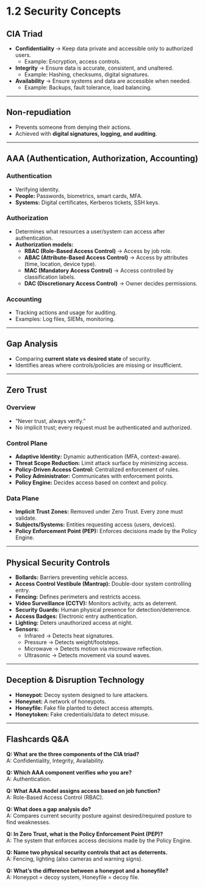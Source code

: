 # 1.2 Security Concepts  

## CIA Triad  
- **Confidentiality** → Keep data private and accessible only to authorized users.  
  - Example: Encryption, access controls.  
- **Integrity** → Ensure data is accurate, consistent, and unaltered.  
  - Example: Hashing, checksums, digital signatures.  
- **Availability** → Ensure systems and data are accessible when needed.  
  - Example: Backups, fault tolerance, load balancing.  

---

## Non-repudiation  
- Prevents someone from denying their actions.  
- Achieved with **digital signatures, logging, and auditing**.  

---

## AAA (Authentication, Authorization, Accounting)  

### Authentication  
- Verifying identity.  
- **People:** Passwords, biometrics, smart cards, MFA.  
- **Systems:** Digital certificates, Kerberos tickets, SSH keys.  

### Authorization  
- Determines what resources a user/system can access after authentication.  
- **Authorization models:**  
  - **RBAC (Role-Based Access Control)** → Access by job role.  
  - **ABAC (Attribute-Based Access Control)** → Access by attributes (time, location, device type).  
  - **MAC (Mandatory Access Control)** → Access controlled by classification labels.  
  - **DAC (Discretionary Access Control)** → Owner decides permissions.  

### Accounting  
- Tracking actions and usage for auditing.  
- Examples: Log files, SIEMs, monitoring.  

---

## Gap Analysis  
- Comparing **current state vs desired state** of security.  
- Identifies areas where controls/policies are missing or insufficient.  

---

## Zero Trust  

### Overview  
- “Never trust, always verify.”  
- No implicit trust; every request must be authenticated and authorized.  

### Control Plane  
- **Adaptive Identity:** Dynamic authentication (MFA, context-aware).  
- **Threat Scope Reduction:** Limit attack surface by minimizing access.  
- **Policy-Driven Access Control:** Centralized enforcement of rules.  
- **Policy Administrator:** Communicates with enforcement points.  
- **Policy Engine:** Decides access based on context and policy.  

### Data Plane  
- **Implicit Trust Zones:** Removed under Zero Trust. Every zone must validate.  
- **Subjects/Systems:** Entities requesting access (users, devices).  
- **Policy Enforcement Point (PEP):** Enforces decisions made by the Policy Engine.  

---

## Physical Security Controls  

- **Bollards:** Barriers preventing vehicle access.  
- **Access Control Vestibule (Mantrap):** Double-door system controlling entry.  
- **Fencing:** Defines perimeters and restricts access.  
- **Video Surveillance (CCTV):** Monitors activity, acts as deterrent.  
- **Security Guards:** Human physical presence for detection/deterrence.  
- **Access Badges:** Electronic entry authentication.  
- **Lighting:** Deters unauthorized access at night.  
- **Sensors:**  
  - Infrared → Detects heat signatures.  
  - Pressure → Detects weight/footsteps.  
  - Microwave → Detects motion via microwave reflection.  
  - Ultrasonic → Detects movement via sound waves.  

---

## Deception & Disruption Technology  

- **Honeypot:** Decoy system designed to lure attackers.  
- **Honeynet:** A network of honeypots.  
- **Honeyfile:** Fake file planted to detect access attempts.  
- **Honeytoken:** Fake credentials/data to detect misuse.  

---

## Flashcards Q&A  

**Q: What are the three components of the CIA triad?**  
A: Confidentiality, Integrity, Availability.  

**Q: Which AAA component verifies *who* you are?**  
A: Authentication.  

**Q: What AAA model assigns access based on job function?**  
A: Role-Based Access Control (RBAC).  

**Q: What does a gap analysis do?**  
A: Compares current security posture against desired/required posture to find weaknesses.  

**Q: In Zero Trust, what is the Policy Enforcement Point (PEP)?**  
A: The system that enforces access decisions made by the Policy Engine.  

**Q: Name two physical security controls that act as deterrents.**  
A: Fencing, lighting (also cameras and warning signs).  

**Q: What’s the difference between a honeypot and a honeyfile?**  
A: Honeypot = decoy system, Honeyfile = decoy file.  
